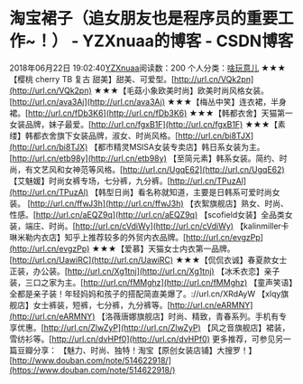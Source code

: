 # 淘宝裙子（追女朋友也是程序员的重要工作~！） - YZXnuaa的博客 - CSDN博客
2018年06月22日 19:02:40[YZXnuaa](https://me.csdn.net/YZXnuaa)阅读数：200
个人分类：[啥玩意儿](https://blog.csdn.net/YZXnuaa/article/category/7327692)
★★★【樱桃 cherry TB 复古 甜美】甜美、可爱型。[http://url.cn/VQk2pn](http://url.cn/VQk2pn)
★★★【毛菇小象欧美时尚】欧美时尚风格女装。[http://url.cn/ava3Aj](http://url.cn/ava3Aj)
★★★【梅丛中笑】连衣裙，半身裙。[http://url.cn/fDb3K6](http://url.cn/fDb3K6)
★★★【韩都衣舍】天猫第一女装品牌，妹子最爱。[http://url.cn/fgxB1F](http://url.cn/fgxB1F)
★★★【素缕】韩都衣舍旗下女装品牌，淑女、时尚风格。[http://url.cn/bi8TJX](http://url.cn/bi8TJX)
【都市精灵MSISA女装专卖店】韩日系女装为主。 [http://url.cn/etb98y](http://url.cn/etb98y)
【至简元素】韩系女装。简约、时尚，有文艺风和女神范等风格。[http://url.cn/UgqE62](http://url.cn/UgqE62)
【艾魅媛】时尚女裤专场，七分裤，九分裤。[http://url.cn/TPuzAl](http://url.cn/TPuzAl)
【韩型日尚】看名称就知道，主要是日韩系可爱时尚女装。 [http://url.cn/ffwJ3h](http://url.cn/ffwJ3h)
【衣絮旗舰店】熟女、时尚、性感。[http://url.cn/aEQZ9q](http://url.cn/aEQZ9q)
【scofield女装】全品类女装，端庄、时尚。[http://url.cn/cVdiWy](http://url.cn/cVdiWy)
【kalinmiller卡琳米勒内衣店】知乎上推荐较多的外贸内衣品牌。[http://url.cn/evgzPp](http://url.cn/evgzPp)
★★★【爱慕】天猫女士内衣第一品牌。[http://url.cn/UawiRC](http://url.cn/UawiRC)
★★★【侃侃衣诚】春夏款女士正装，办公装。[http://url.cn/Xg1tnj](http://url.cn/Xg1tnj)
【冰禾衣恋】亲子装，三口之家为主。[http://url.cn/fMMghz](http://url.cn/fMMghz)
【童声笑语】全都是亲子装！年轻妈妈和孩子的搭配简直美爆了。://url.cn/XRdAyW
【xlqy旗舰店】女士裤装，短裤，七分裤，九分裤等。[http://url.cn/eARMNY](http://url.cn/eARMNY)
【洛薇唐娜旗舰店】时尚、精致，青春系列。手机有专享优惠。[http://url.cn/ZlwZyP](http://url.cn/ZlwZyP)
【风之音旗舰店】裙装，雪纺衫等。[http://url.cn/dvHPf0](http://url.cn/dvHPf0)
更多推荐，可参见另一篇豆瓣分享：
【魅力、时尚、独特！淘宝【原创女装店铺】大搜罗！】[http://www.douban.com/note/514622918/](https://www.douban.com/note/514622918/)
